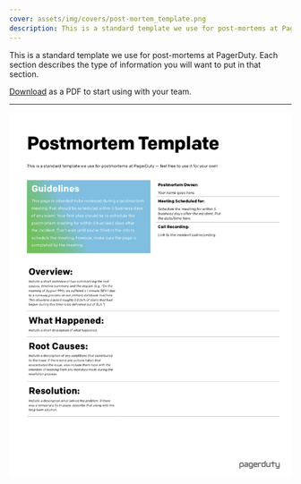 ```yaml
---
cover: assets/img/covers/post-mortem_template.png
description: This is a standard template we use for post-mortems at PagerDuty. Each section describes the type of information you will want to put in that section.
---
```

This is a standard template we use for post-mortems at PagerDuty. Each section describes the type of information you will want to put in that section. 

[Download](../assets/pdf/PostmortemTemplate.pdf) as a PDF to start using with your team. 

---
![Template](../assets/img/thumbnails/PostmortemTemplate_preview.png)